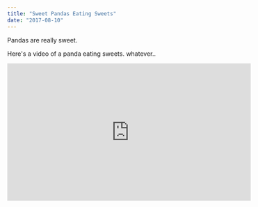 ```yaml
---
title: "Sweet Pandas Eating Sweets"
date: "2017-08-10"
---
```


Pandas are really sweet.

Here's a video of a panda eating sweets.
whatever..
<iframe width="560" height="315" src="https://www.youtube.com/embed/4n0xNbfJLR8" frameborder="0" allowfullscreen></iframe>
